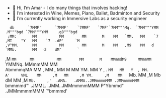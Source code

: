 - 👋 Hi, I’m Amar - I do many things that involves hacking! 
- 👀 I’m interested in Wine, Memes, Piano, Ballet, Badminton and Security
- 🌱 I’m currently working in Immersive Labs as a security engineer

<!---
AKhan1337/AKhan1337 is a ✨ special ✨ repository because its `README.md` (this file) appears on your GitHub profile.
You can click the Preview link to take a look at your changes.
--->
                                                                                                            
                                                                                                            
      db      `7MMF'      `7MMF'    `7MMF'   `7MF'`7MM"""Mq.  `7MM"""YMM   .M"""bgd `7MM"""YMM    .g8"""bgd 
     ;MM:       MM          MM        MM       M    MM   `MM.   MM    `7  ,MI    "Y   MM    `7  .dP'     `M 
    ,V^MM.      MM          MM        MM       M    MM   ,M9    MM   d    `MMb.       MM   d    dM'       ` 
   ,M  `MM      MM          MM        MM       M    MMmmdM9     MMmmMM      `YMMNq.   MMmmMM    MM          
   AbmmmqMA     MM      ,   MM      , MM       M    MM  YM.     MM   Y  , .     `MM   MM   Y  , MM.         
  A'     VML    MM     ,M   MM     ,M YM.     ,M    MM   `Mb.   MM     ,M Mb     dM   MM     ,M `Mb.     ,' 
.AMA.   .AMMA..JMMmmmmMMM .JMMmmmmMMM  `bmmmmd"'  .JMML. .JMM..JMMmmmmMMM P"Ybmmd"  .JMMmmmmMMM   `"bmmmd'  
                                                                                                            
                                                                                                            


